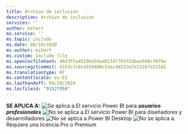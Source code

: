 ```yaml
---
title: Archivo de inclusión
description: Archivo de inclusión
services: ''
author: mihart
ms.service: ''
ms.topic: include
ms.date: 08/19/2020
ms.author: mihart
ms.custom: include file
ms.openlocfilehash: 40d3f5a45196a59add1fd7765f5dbae500cf079e
ms.sourcegitcommit: d153cfc0ce559480c53ec48153a7e131b7a31542
ms.translationtype: HT
ms.contentlocale: es-ES
ms.lasthandoff: 09/29/2020
ms.locfileid: "91527958"
---
```

<Token>**SE APLICA A:** ![Se aplica a.](media/yes.png)El servicio Power BI para ***usuarios profesionales*** ![No se aplica a.](media/no.png)El servicio Power BI para diseñadores y desarrolladores ![No se aplica a.](media/no.png)Power BI Desktop ![No se aplica a.](media/no.png)Requiere una licencia Pro o Premium   </Token>